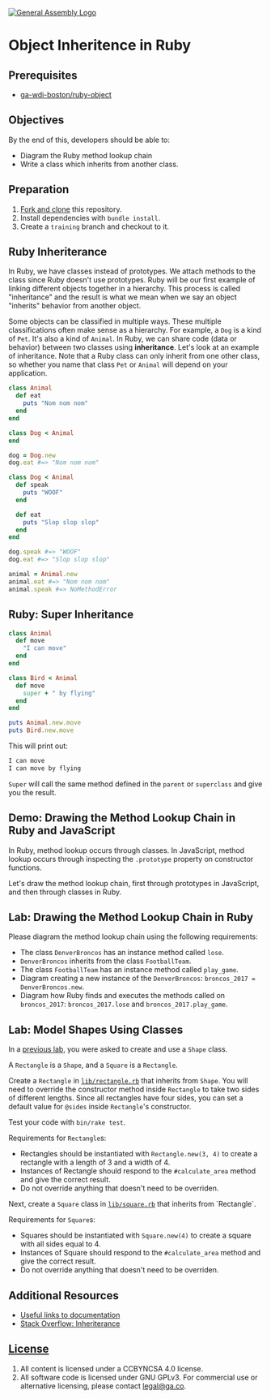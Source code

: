 [![General Assembly Logo](https://camo.githubusercontent.com/1a91b05b8f4d44b5bbfb83abac2b0996d8e26c92/687474703a2f2f692e696d6775722e636f6d2f6b6538555354712e706e67)](https://generalassemb.ly/education/web-development-immersive)

# Object Inheritence in Ruby

## Prerequisites

-   [ga-wdi-boston/ruby-object](https://git.generalassemb.ly/ga-wdi-boston/ruby-object)

## Objectives

By the end of this, developers should be able to:

-   Diagram the Ruby method lookup chain
-   Write a class which inherits from another class.

## Preparation

1.  [Fork and clone](https://git.generalassemb.ly/ga-wdi-boston/meta/wiki/ForkAndClone)
    this repository.
1.  Install dependencies with `bundle install`.
1. Create a `training` branch and checkout to it.

## Ruby Inheriterance

In Ruby, we have classes instead of prototypes. We attach methods to the class
since Ruby doesn't use prototypes. Ruby will be our first example of linking
different objects together in a hierarchy. This process is called "inheritance"
and the result is what we mean when we say an object "inherits" behavior from
another object.

Some objects can be classified in multiple ways. These multiple classifications
often make sense as a hierarchy. For example, a `Dog` is a kind of `Pet`. It's
also a kind of `Animal`. In Ruby, we can share code (data or behavior) between
two classes using **inheritance**. Let's look at an example of inheritance. Note
that a Ruby class can only inherit from one other class, so whether you name
that class `Pet` or `Animal` will depend on your application.

```ruby
class Animal
  def eat
    puts "Nom nom nom"
  end
end

class Dog < Animal
end

dog = Dog.new
dog.eat #=> "Nom nom nom"

class Dog < Animal
  def speak
    puts "WOOF"
  end

  def eat
    puts "Slop slop slop"
  end
end

dog.speak #=> "WOOF"
dog.eat #=> "Slop slop slop"

animal = Animal.new
animal.eat #=> "Nom nom nom"
animal.speak #=> NoMethodError
```

## Ruby: Super Inheritance

```ruby
class Animal
  def move
    "I can move"
  end
end

class Bird < Animal
  def move
    super + " by flying"
  end
end

puts Animal.new.move
puts Bird.new.move
```

This will print out:

```bash
I can move
I can move by flying
```

`Super` will call the same method defined in the `parent` or `superclass` and
give you the result.

## Demo: Drawing the Method Lookup Chain in Ruby and JavaScript

In Ruby, method lookup occurs through classes. In JavaScript, method lookup
occurs through inspecting the `.prototype` property on constructor functions.

Let's draw the method lookup chain, first through prototypes in JavaScript, and
then through classes in Ruby.

## Lab: Drawing the Method Lookup Chain in Ruby

Please diagram the method lookup chain using the following requirements:

-   The class `DenverBroncos` has an instance method called `lose`.
-   `DenverBroncos` inherits from the class `FootballTeam`.
-   The class `FootballTeam` has an instance method called `play_game`.
-   Diagram creating a new instance of the `DenverBroncos`: `broncos_2017 =
    DenverBroncos.new`.
-   Diagram how Ruby finds and executes the methods called on `broncos_2017`:
    `broncos_2017.lose` and `broncos_2017.play_game`.

## Lab: Model Shapes Using Classes

In a [previous
lab](https://git.generalassemb.ly/ga-wdi-boston/ruby-object#lab-creating-a-shape-class),
you were asked to create and use a `Shape` class.

A `Rectangle` is a `Shape`, and a `Square` is a `Rectangle`.

Create a `Rectangle` in [`lib/rectangle.rb`](lib/rectangle.rb) that inherits
from `Shape`. You will need to override the constructor method inside `Rectangle` to take two sides of different lengths. Since all rectangles have four sides,
you can set a default value for `@sides` inside `Rectangle`'s constructor.

Test your code with `bin/rake test`.

Requirements for `Rectangle`s:

-   Rectangles should be instantiated with `Rectangle.new(3, 4)` to create a
    rectangle with a length of 3 and a width of 4.
-   Instances of Rectangle should respond to the `#calculate_area` method and give the correct result.
-   Do not override anything that doesn't need to be overriden.

Next, create a `Square` class in [`lib/square.rb`](lib/square.rb`) that inherits
from `Rectangle`.

Requirements for `Square`s:

-   Squares should be instantiated with `Square.new(4)` to create a square with
    all sides equal to 4.
-   Instances of Square should respond to the `#calculate_area` method and give the
    correct result.
-   Do not override anything that doesn't need to be overriden.

## Additional Resources

-   [Useful links to documentation](https://www.ruby-lang.org/en/documentation/)
-   [Stack Overflow: Inheriterance](http://stackoverflow.com/questions/15754768/when-do-we-use-ruby-module-vs-using-class-composition)

## [License](LICENSE)

1.  All content is licensed under a CC­BY­NC­SA 4.0 license.
1.  All software code is licensed under GNU GPLv3. For commercial use or
    alternative licensing, please contact legal@ga.co.
